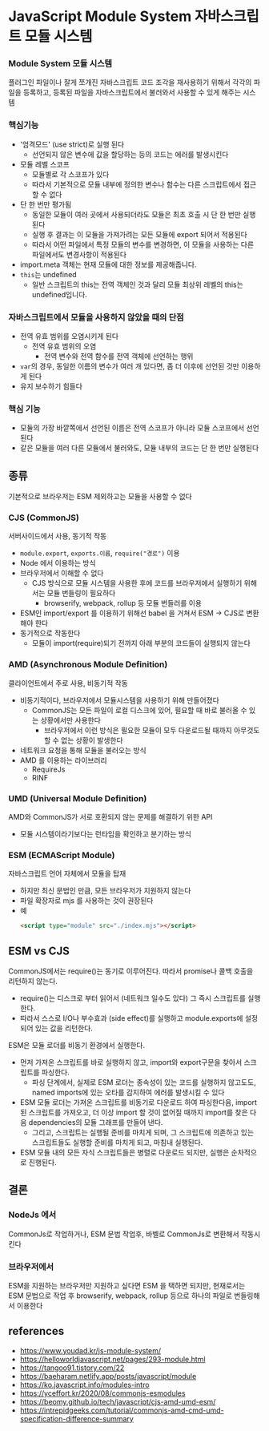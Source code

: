 # JavaScript Module System 자바스크립트 모듈 시스템

### Module System 모듈 시스템
플러그인 파일이나 잘게 쪼개진 자바스크립트 코드 조각을 재사용하기 위해서 각각의 파일을 등록하고, 등록된 파일을 자바스크립트에서 불러와서 사용할 수 있게 해주는 시스템

### 핵심기능
- '엄격모드' (use strict)로 실행 된다
  - 선언되지 않은 변수에 값을 할당하는 등의 코드는 에러를 발생시킨다
- 모듈 레벨 스코프
  - 모듈별로 각 스코프가 있다 
  - 따라서 기본적으로 모듈 내부에 정의한 변수나 함수는 다른 스크립트에서 접근할 수 없다
- 단 한 번만 평가됨
  - 동일한 모듈이 여러 곳에서 사용되더라도 모듈은 최초 호출 시 단 한 번만 실행된다
  - 실행 후 결과는 이 모듈을 가져가려는 모든 모듈에 export 되어서 적용된다
  - 따라서 어떤 파일에서 특정 모듈의 변수를 변경하면, 이 모듈을 사용하는 다른 파일에서도 변경사항이 적용된다
- import.meta 객체는 현재 모듈에 대한 정보를 제공해줍니다.
- `this`는 undefined
  - 일반 스크립트의 this는 전역 객체인 것과 달리 모듈 최상위 레벨의 this는 undefined입니다.

### 자바스크립트에서 모듈을 사용하지 않았을 때의 단점
- 전역 유효 범위를 오염시키게 된다
  - 전역 유효 범위의 오염
    - 전역 변수와 전역 함수를 전역 객체에 선언하는 행위
- `var`의 경우, 동일한 이름의 변수가 여러 개 있다면, 좀 더 이후에 선언된 것만 이용하게 된다
- 유지 보수하기 힘들다

### 핵심 기능
- 모듈의 가장 바깥쪽에서 선언된 이름은 전역 스코프가 아니라 모듈 스코프에서 선언된다
- 같은 모듈을 여러 다른 모듈에서 불러와도, 모듈 내부의 코드는 단 한 번만 실행된다

## 종류
기본적으로 브라우저는 ESM 제외하고는 모듈을 사용할 수 없다

### CJS (CommonJS)
서버사이드에서 사용, 동기적 작동
- `module.export`, `exports.이름`, `require("경로")` 이용
- Node 에서 이용하는 방식
- 브라우저에서 이해할 수 없다
  - CJS 방식으로 모듈 시스템을 사용한 후에 코드를 브라우저에서 실행하기 위해서는 모듈 번들링이 필요하다
    - browserify, webpack, rollup 등 모듈 번들러를 이용 
- ESM인 import/export 를 이용하기 위해선 babel 을 거쳐서 ESM -> CJS로 변환해야 한다
- 동기적으로 작동한다
  - 모듈이 import(require)되기 전까지 아래 부분의 코드들이 실행되지 않는다

### AMD (Asynchronous Module Definition)
클라이언트에서 주로 사용, 비동기적 작동
- 비동기적이다, 브라우저에서 모듈시스템을 사용하기 위해 만들어졌다
  - CommonJS는 모든 파일이 로컬 디스크에 있어, 필요할 때 바로 불러올 수 있는 상황에서만 사용한다
    - 브라우저에서 이런 방식은 필요한 모듈이 모두 다운로드될 때까지 아무것도 할 수 없는 상황이 발생한다
- 네트워크 요청을 통해 모듈을 불러오는 방식
- AMD 를 이용하는 라이브러리
  - RequireJs
  - RINF

### UMD (Universal Module Definition)
AMD와 CommonJS가 서로 호환되지 않는 문제를 해결하기 위한 API
- 모듈 시스템이라기보다는 런타임을 확인하고 분기하는 방식

### ESM (ECMAScript Module)
자바스크립트 언어 자체에서 모듈을 탑재
- 하지만 최신 문법인 만큼, 모든 브라우저가 지원하지 않는다
- 파일 확장자로 mjs 를 사용하는 것이 권장된다
- 예
  ```html
  <script type="module" src="./index.mjs"></script>
  ```

## ESM vs CJS
CommonJS에서는 require()는 동기로 이루어진다. 따라서 promise나 콜백 호출을 리턴하지 않는다. 
- require()는 디스크로 부터 읽어서 (네트워크 일수도 있다) 그 즉시 스크립트를 실행한다. 
- 따라서 스스로 I/O나 부수효과 (side effect)를 실행하고 module.exports에 설정되어 있는 값을 리턴한다.

ESM은 모듈 로더를 비동기 환경에서 실행한다. 
- 먼저 가져온 스크립트를 바로 실행하지 않고, import와 export구문을 찾아서 스크립트를 파싱한다. 
  - 파싱 단계에서, 실제로 ESM 로더는 종속성이 있는 코드를 실행하지 않고도도, named imports에 있는 오타를 감지하여 에러를 발생시킬 수 있다
- ESM 모듈 로더는 가져온 스크립트를 비동기로 다운로드 하여 파싱한다음, import된 스크립트를 가져오고, 더 이상 import 할 것이 없어질 때까지 import를 찾은 다음 dependencies의 모듈 그래프를 만들어 낸다. 
  - 그리고, 스크립트는 실행될 준비를 마치게 되며, 그 스크립트에 의존하고 있는 스크립트들도 실행할 준비를 마치게 되고, 마침내 실행된다.
- ESM 모듈 내의 모든 자식 스크립트들은 병렬로 다운로드 되지만, 실행은 순차적으로 진행된다.

## 결론
### NodeJs 에서
CommonJs로 작업하거나,
ESM 문법 작업후, 바벨로 CommonJs로 변환해서 작동시킨다

### 브라우저에서
ESM을 지원하는 브라우저만 지원하고 싶다면 ESM 을 택하면 되지만,
현재로서는 ESM 문법으로 작업 후 browserify, webpack, rollup 등으로 하나의 파일로 번들링해서 이용한다

## references
- https://www.youdad.kr/js-module-system/
- https://helloworldjavascript.net/pages/293-module.html
- https://tangoo91.tistory.com/22
- https://baeharam.netlify.app/posts/javascript/module
- https://ko.javascript.info/modules-intro
- https://yceffort.kr/2020/08/commonjs-esmodules
- https://beomy.github.io/tech/javascript/cjs-amd-umd-esm/
- https://intrepidgeeks.com/tutorial/commonjs-amd-cmd-umd-specification-difference-summary